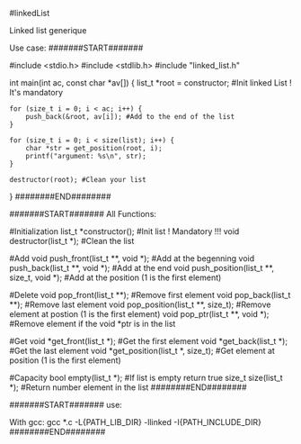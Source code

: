 #linkedList

Linked list generique

Use case:
#######START#######

#include <stdio.h>
#include <stdlib.h>
#include "linked_list.h"

int main(int ac, const char *av[])
{
	list_t *root = constructor; #Init linked List ! It's mandatory

	for (size_t i = 0; i < ac; i++) {
		push_back(&root, av[i]); #Add to the end of the list
	}

	for (size_t i = 0; i < size(list); i++) {
		char *str = get_position(root, i);
		printf("argument: %s\n", str);
	}

	destructor(root); #Clean your list
}
########END########

#######START#######
All Functions:

#Initialization
list_t *constructor(); #Init list ! Mandatory !!!
void destructor(list_t *); #Clean the list

#Add
void push_front(list_t **, void *); #Add at the begenning
void push_back(list_t **, void *); #Add at the end
void push_position(list_t **, size_t, void *); #Add at the position (1 is the first element)

#Delete
void pop_front(list_t **); #Remove first element
void pop_back(list_t **); #Remove last element
void pop_position(list_t **, size_t); #Remove element at postion (1 is the first element)
void pop_ptr(list_t **, void *); #Remove element if the void *ptr is in the list

#Get
void *get_front(list_t *); #Get the first element
void *get_back(list_t *); #Get the last element
void *get_position(list_t *, size_t); #Get element at position (1 is the first element)

#Capacity
bool empty(list_t *); #If list is empty return true
size_t size(list_t *); #Return number element in the list
########END########

#######START#######
use:

With gcc:
	gcc *.c -L{PATH_LIB_DIR} -llinked -I{PATH_INCLUDE_DIR}
########END########